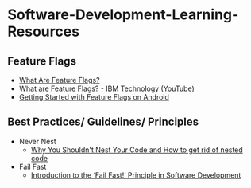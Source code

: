 # Software-Development-Learning-Resources

## Feature Flags
* [What Are Feature Flags?](https://launchdarkly.com/blog/what-are-feature-flags/#:~:text=Feature%20flags%20are%20a%20software,portions%20of%20code%20are%20executed.)
* [What are Feature Flags? - IBM Technology (YouTube)](https://www.youtube.com/watch?v=AJa2B-twtG4&t=377s)
* [Getting Started with Feature Flags on Android](https://medium.com/@domen.lanisnik/getting-started-with-feature-flags-on-mobile-7a2a1c15bd14)

## Best Practices/ Guidelines/ Principles
* Never Nest
    * [Why You Shouldn't Nest Your Code and How to get rid of nested code](https://medium.com/codex/why-you-shouldnt-nest-your-code-185cf2e2cde3)
* Fail Fast
    * [Introduction to the ‘Fail Fast!’ Principle in Software Development](https://medium.com/@christian.ppl/introduction-to-the-fail-fast-principle-in-software-development-865ccab28979)
